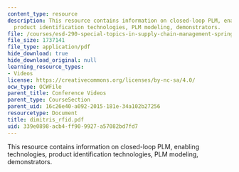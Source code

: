 ```yaml
---
content_type: resource
description: This resource contains information on closed-loop PLM, enabling technologies,
  product identification technologies, PLM modeling, demonstrators.
file: /courses/esd-290-special-topics-in-supply-chain-management-spring-2005/339e0898acb4ff909927a57082bd7fd7_dimitris_rfid.pdf
file_size: 1737141
file_type: application/pdf
hide_download: true
hide_download_original: null
learning_resource_types:
- Videos
license: https://creativecommons.org/licenses/by-nc-sa/4.0/
ocw_type: OCWFile
parent_title: Conference Videos
parent_type: CourseSection
parent_uid: 16c26e40-a092-2015-181e-34a102b27256
resourcetype: Document
title: dimitris_rfid.pdf
uid: 339e0898-acb4-ff90-9927-a57082bd7fd7
---
```

This resource contains information on closed-loop PLM, enabling technologies, product identification technologies, PLM modeling, demonstrators.